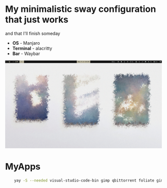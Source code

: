 # My minimalistic sway configuration that just works
and that I'll finish someday

- **OS** - Manjaro
- **Terminal** - alacritty
- **Bar** - Waybar


![1](https://github.com/Songbirdwhosing/EgLaptopDotfiles/blob/main/assets/swappy-20231207_131937.png)


# MyApps
```bash
    yay -S --needed visual-studio-code-bin gimp qbittorrent foliate gimp obsidian telegram-desktop yt-dlp bat discord    
```

